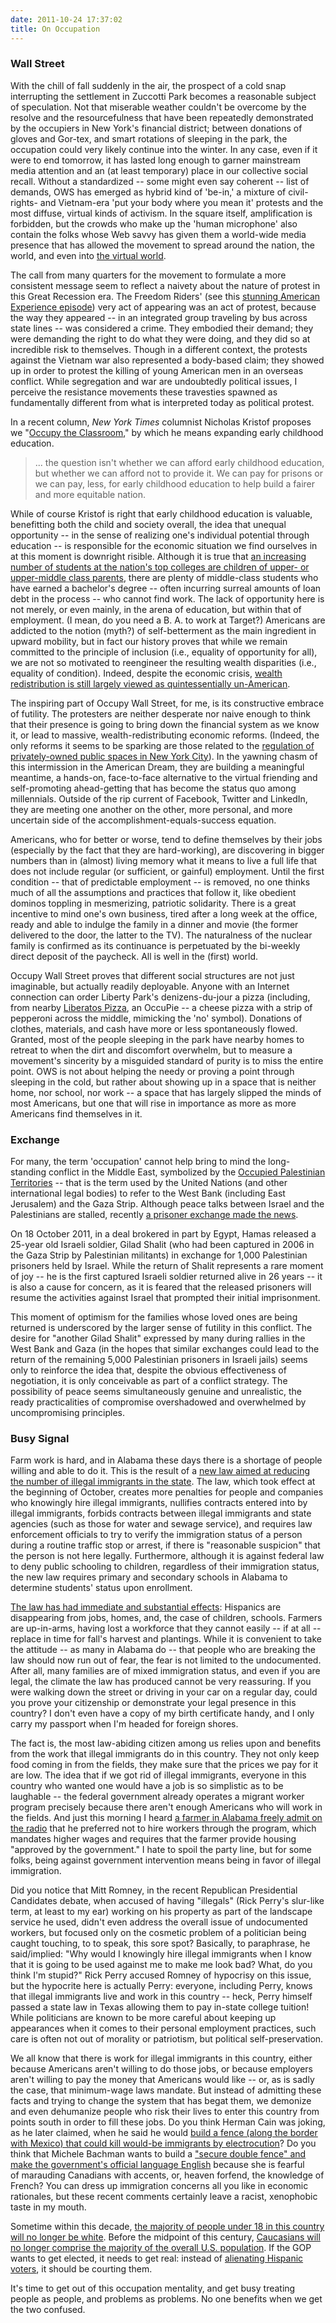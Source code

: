 ```yaml
---
date: 2011-10-24 17:37:02
title: On Occupation
---
```


<h3>Wall Street</h3>
With the chill of fall suddenly in the air, the prospect of a cold snap interrupting the settlement in Zuccotti Park becomes a reasonable subject of speculation. Not that miserable weather couldn't be overcome by the resolve and the resourcefulness that have been repeatedly demonstrated by the occupiers in New York's financial district; between donations of gloves and Gor-tex, and smart rotations of sleeping in the park, the occupation could very likely continue into the winter. In any case, even if it were to end tomorrow, it has lasted long enough to garner mainstream media attention and an (at least temporary) place in our collective social recall.

<!--more-->Without a standardized -- some might even say coherent -- list of demands, OWS has emerged as hybrid kind of 'be-in,' a mixture of civil-rights- and Vietnam-era 'put your body where you mean it' protests and the most diffuse, virtual kinds of activism. In the square itself, amplification is forbidden, but the crowds who make up the 'human microphone' also contain the folks whose Web savvy has given them a world-wide media presence that has allowed the movement to spread around the nation, the world, and even into <a href="http://slartsparks.blogspot.com/2011/10/stock-upie.html" target="_blank">the virtual world</a>.

The call from many quarters for the movement to formulate a more consistent message seem to reflect a naivety about the nature of protest in this Great Recession era. The Freedom Riders' (see this <a href="http://www.pbs.org/wgbh/americanexperience/freedomriders/" target="_blank">stunning American Experience episode</a>) very act of appearing was an act of protest, because the way they appeared -- in an integrated group traveling by bus across state lines -- was considered a crime. They embodied their demand; they were demanding the right to do what they were doing, and they did so at incredible risk to themselves. Though in a different context, the protests against the Vietnam war also represented a body-based claim; they showed up in order to protest the killing of young American men in an overseas conflict. While segregation and war are undoubtedly political issues, I perceive the resistance movements these travesties spawned as fundamentally different from what is interpreted today as political protest.

In a recent column, <em>New York Times</em> columnist Nicholas Kristof proposes we "<a href="http://www.nytimes.com/2011/10/20/opinion/occupy-the-classroom.html?" target="_blank">Occupy the Classroom</a>," by which he means expanding early childhood education.
<blockquote>... the question isn't whether we can afford early childhood education, but whether we can afford not to provide it. We can pay for prisons or we can pay, less, for early childhood education to help build a fairer and more equitable nation.</blockquote>
While of course Kristof is right that early childhood education is valuable, benefitting both the child and society overall, the idea that unequal opportunity -- in the sense of realizing one's individual potential through education -- is responsible for the economic situation we find ourselves in at this moment is downright risible. Although it is true that <a href="http://www.nytimes.com/2011/10/23/opinion/sunday/social-inequality-and-the-new-elite.html?pagewanted=2" target="_blank">an increasing number of students at the nation's top colleges are children of upper- or upper-middle class parents</a>, there are plenty of middle-class students who have earned a bachelor's degree -- often incurring surreal amounts of loan debt in the process -- who cannot find work. The lack of opportunity here is not merely, or even mainly, in the arena of education, but within that of employment. (I mean, do you need a B. A. to work at Target?) Americans are addicted to the notion (myth?) of self-betterment as the main ingredient in upward mobility, but in fact our history proves that while we remain committed to the principle of inclusion (i.e., equality of opportunity for all), we are not so motivated to reengineer the resulting wealth disparities (i.e., equality of condition). Indeed, despite the economic crisis, <a href="http://www.nytimes.com/2011/10/23/opinion/sunday/social-inequality-and-the-new-elite.html?" target="_blank">wealth redistribution is still largely viewed as quintessentially un-American</a>.

The inspiring part of Occupy Wall Street, for me, is its constructive embrace of futility. The protesters are neither desperate nor naive enough to think that their presence is going to bring down the financial system as we know it, or lead to massive, wealth-redistributing economic reforms. (Indeed, the only reforms it seems to be sparking are those related to the <a href="http://www.nytimes.com/2011/10/20/opinion/zuccotti-park-and-the-private-plaza-problem.html?" target="_blank">regulation of privately-owned public spaces in New York City</a>). In the yawning chasm of this intermission in the American Dream, they are building a meaningful meantime, a hands-on, face-to-face alternative to the virtual friending and self-promoting ahead-getting that has become the status quo among millennials. Outside of the rip current of Facebook, Twitter and LinkedIn, they are meeting one another on the other, more personal, and more uncertain side of the accomplishment-equals-success equation.

Americans, who for better or worse, tend to define themselves by their jobs (especially by the fact that they are hard-working), are discovering in bigger numbers than in (almost) living memory what it means to live a full life that does not include regular (or sufficient, or gainful) employment. Until the first condition -- that of predictable employment -- is removed, no one thinks much of all the assumptions and practices that follow it, like obedient dominos toppling in mesmerizing, patriotic solidarity. There is a great incentive to mind one's own business, tired after a long week at the office, ready and able to indulge the family in a dinner and movie (the former delivered to the door, the latter to the TV). The naturalness of the nuclear family is confirmed as its continuance is perpetuated by the bi-weekly direct deposit of the paycheck. All is well in the (first) world.

Occupy Wall Street proves that different social structures are not just imaginable, but actually readily deployable. Anyone with an Internet connection can order Liberty Park's denizens-du-jour a pizza (including, from nearby <a href="http://www.liberatospizza.com/Welcome.tpl">Liberatos Pizza</a>, an OccuPie -- a cheese pizza with a strip of pepperoni across the middle, mimicking the 'no' symbol). Donations of clothes, materials, and cash have more or less spontaneously flowed. Granted, most of the people sleeping in the park have nearby homes to retreat to when the dirt and discomfort overwhelm, but to measure a movement's sincerity by a misguided standard of purity is to miss the entire point. OWS is not about helping the needy or proving a point through sleeping in the cold, but rather about showing up in a space that is neither home, nor school, nor work -- a space that has largely slipped the minds of most Americans, but one that will rise in importance as more as more Americans find themselves in it.
<h3>Exchange</h3>
For many, the term 'occupation' cannot help bring to mind the long-standing conflict in the Middle East, symbolized by the <a href="http://en.wikipedia.org/wiki/Palestinian_territories" target="_blank">Occupied Palestinian Territories</a> -- that is the term used by the United Nations (and other international legal bodies) to refer to the West Bank (including East Jerusalem) and the Gaza Strip. Although peace talks between Israel and the Palestinians are stalled, recently <a href="http://www.nytimes.com/2011/10/19/world/middleeast/israel-and-palestinians-begin-prisoner-exchange.html?" target="_blank">a prisoner exchange made the news</a>.

On 18 October 2011, in a deal brokered in part by Egypt, Hamas released a 25-year old Israeli soldier, Gilad Shalit (who had been captured in 2006 in the Gaza Strip by Palestinian militants) in exchange for 1,000 Palestinian prisoners held by Israel. While the return of Shalit represents a rare moment of joy -- he is the first captured Israeli soldier returned alive in 26 years -- it is also a cause for concern, as it is feared that the released prisoners will resume the activities against Israel that prompted their initial imprisonment.

This moment of optimism for the families whose loved ones are being returned is underscored by the larger sense of futility in this conflict. The desire for "another Gilad Shalit" expressed by many during rallies in the West Bank and Gaza (in the hopes that similar exchanges could lead to the return of the remaining 5,000 Palestinian prisoners in Israeli jails) seems only to reinforce the idea that, despite the obvious effectiveness of negotiation, it is only conceivable as part of a conflict strategy. The possibility of peace seems simultaneously genuine and unrealistic, the ready practicalities of compromise overshadowed and overwhelmed by uncompromising principles.
<h3>Busy Signal</h3>
Farm work is hard, and in Alabama these days there is a shortage of people willing and able to do it. This is the result of a <a href="http://www.nytimes.com/2011/09/29/us/alabama-immigration-law-upheld.html" target="_blank">new law aimed at reducing the number of illegal immigrants in the state</a>. The law, which took effect at the beginning of October, creates more penalties for people and companies who knowingly hire illegal immigrants, nullifies contracts entered into by illegal immigrants, forbids contracts between illegal immigrants and state agencies (such as those for water and sewage service), and requires law enforcement officials to try to verify the immigration status of a person during a routine traffic stop or arrest, if there is "reasonable suspicion" that the person is not here legally. Furthermore, although it is against federal law to deny public schooling to children, regardless of their immigration status, the new law requires primary and secondary schools in Alabama to determine students' status upon enrollment.

<a href="http://www.nytimes.com/2011/10/20/opinion/its-what-they-asked-for.html?" target="_blank">The law has had immediate and substantial effects</a>: Hispanics are disappearing from jobs, homes, and, the case of children, schools. Farmers are up-in-arms, having lost a workforce that they cannot easily -- if at all -- replace in time for fall's harvest and plantings. While it is convenient to take the attitude -- as many in Alabama do -- that people who are breaking the law should now run out of fear, the fear is not limited to the undocumented. After all, many families are of mixed immigration status, and even if you are legal, the climate the law has produced cannot be very reassuring. If you were walking down the street or driving in your car on a regular day, could you prove your citizenship or demonstrate your legal presence in this country? I don't even have a copy of my birth certificate handy, and I only carry my passport when I'm headed for foreign shores.

The fact is, the most law-abiding citizen among us relies upon and benefits from the work that illegal immigrants do in this country. They not only keep food coming in from the fields, they make sure that the prices we pay for it are low. The idea that if we got rid of illegal immigrants, everyone in this country who wanted one would have a job is so simplistic as to be laughable -- the federal government already operates a migrant worker program precisely because there aren't enough Americans who will work in the fields. And just this morning I heard <a href="http://www.npr.org/2011/10/24/141638999/labor-worries-rise-as-planting-season-nears-in-ala" target="_blank">a farmer in Alabama freely admit on the radio</a> that he preferred not to hire workers through the program, which mandates higher wages and requires that the farmer provide housing "approved by the government." I hate to spoil the party line, but for some folks, being against government intervention means being in favor of illegal immigration.

Did you notice that Mitt Romney, in the recent Republican Presidential Candidates debate, when accused of having "illegals" (Rick Perry's slur-like term, at least to my ear) working on his property as part of the landscape service he used, didn't even address the overall issue of undocumented workers, but focused only on the cosmetic problem of a politician being caught touching, to to speak, this sore spot? Basically, to paraphrase, he said/implied: "Why would I knowingly hire illegal immigrants when I know that it is going to be used against me to make me look bad? What, do you think I'm stupid?" Rick Perry accused Romney of hypocrisy on this issue, but the hypocrite here is actually Perry: everyone, including Perry, knows that illegal immigrants live and work in this country -- heck, Perry himself passed a state law in Texas allowing them to pay in-state college tuition! While politicians are known to be more careful about keeping up appearances when it comes to their personal employment practices, such care is often not out of morality or patriotism, but political self-preservation.

We all know that there is work for illegal immigrants in this country, either because Americans aren't willing to do those jobs, or because employers aren't willing to pay the money that Americans would like -- or, as is sadly the case, that minimum-wage laws mandate. But instead of admitting these facts and trying to change the system that has begat them, we demonize and even dehumanize people who risk their lives to enter this country from points south in order to fill these jobs. Do you think Herman Cain was joking, as he later claimed, when he said he would <a href="http://www.nytimes.com/2011/10/16/us/politics/bachmann-and-cain-deliver-blistering-attacks-on-illegal-immigration.html?" target="_blank">build a fence (along the border with Mexico) that could kill would-be immigrants by electrocution</a>? Do you think that Michele Bachman wants to build a <a href="http://www.nytimes.com/2011/10/16/us/politics/bachmann-and-cain-deliver-blistering-attacks-on-illegal-immigration.html?" target="_blank">"secure double fence" and make the government's official language English</a> because she is fearful of marauding Canadians with accents, or, heaven forfend, the knowledge of French? You can dress up immigration concerns all you like in economic rationales, but these recent comments certainly leave a racist, xenophobic taste in my mouth.

Sometime within this decade, <a href="http://www.nytimes.com/2011/04/06/us/06census.html?ref=census" target="_blank">the majority of people under 18 in this country will no longer be white</a>. Before the midpoint of this century, <a href="http://www.nytimes.com/2011/04/06/us/06census.html?ref=census" target="_blank">Caucasians will no longer comprise the majority of the overall U.S. population</a>. If the GOP wants to get elected, it needs to get real: instead of <a href="http://www.nytimes.com/2011/10/20/us/politics/immigration-talk-turns-off-some-hispanics.html?" target="_blank">alienating Hispanic voters</a>, it should be courting them.

It's time to get out of this occupation mentality, and get busy treating people as people, and problems as problems. No one benefits when we get the two confused.
